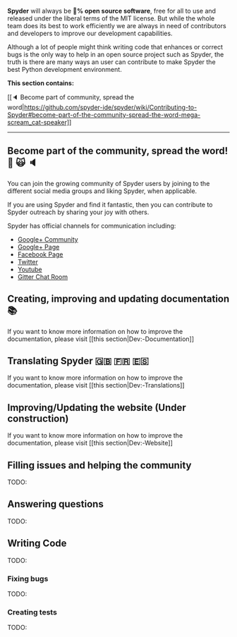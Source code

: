 **Spyder** will always be :100:**% open source software**, free for all to use and released under the liberal terms of the MIT license. But while the whole team does its best to work efficiently we are always in need of contributors and developers to improve our development capabilities. 

Although a lot of people might think writing code that enhances or correct bugs is the only way to help in an open source project such as Spyder, the truth is there are many ways an user can contribute to make Spyder the best Python development environment.

**This section contains:**

[[:speaker: Become part of community, spread the word|https://github.com/spyder-ide/spyder/wiki/Contributing-to-Spyder#become-part-of-the-community-spread-the-word-mega-scream_cat-speaker]]

---


## Become part of the community, spread the word! :mega: :scream_cat: :speaker:
You can join the growing community of Spyder users by joining to the different social media groups and liking Spyder, when applicable.

If you are using Spyder and find it fantastic, then you can contribute to Spyder outreach by sharing your joy with others. 

Spyder has official channels for communication including:
* [Google+ Community](https://plus.google.com/communities/112932801653352854842)
* [Google+ Page](https://plus.google.com/107193318474220481102/posts)
* [Facebook Page](https://www.facebook.com/SpyderIDE)
* [Twitter](https://www.twitter.com/Spyder_IDE)
* [Youtube](https://www.youtube.com/channel/UCK0uCG7DVzKUAhaw8veitkw)
* [Gitter Chat Room](https://gitter.im/spyder-ide/public)


## Creating, improving and updating documentation :books: 
If you want to know more information on how to improve the documentation, please visit [[this section|Dev:-Documentation]]

## Translating Spyder :gb: :fr: :es:
If you want to know more information on how to improve the documentation, please visit [[this section|Dev:-Translations]]

## Improving/Updating the website (Under construction)
If you want to know more information on how to improve the documentation, please visit [[this section|Dev:-Website]]

## Filling issues and helping the community
TODO:

## Answering questions
TODO:

## Writing Code
TODO:

### Fixing bugs
TODO:

### Creating tests
TODO: